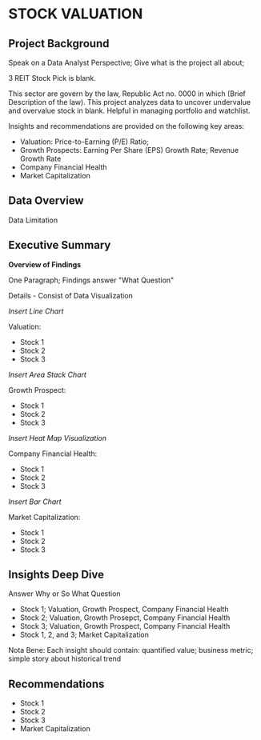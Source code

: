 # STOCK VALUATION
## Project Background
Speak on a Data Analyst Perspective; Give what is the project all about;

3 REIT Stock Pick is blank.

This sector are govern by the law, Republic Act no. 0000 in which (Brief Description of the law). This project analyzes data to uncover undervalue and overvalue stock in blank. Helpful in managing portfolio and watchlist.

Insights and recommendations are provided on the following key areas:

* Valuation: Price-to-Earning (P/E) Ratio;
* Growth Prospects: Earning Per Share (EPS) Growth Rate; Revenue Growth Rate
* Company Financial Health
* Market Capitalization
## Data Overview
Data Limitation
## Executive Summary
**Overview of Findings**

One Paragraph; Findings answer "What Question"

Details - Consist of Data Visualization

*Insert Line Chart*

Valuation:

* Stock 1
* Stock 2
* Stock 3

*Insert Area Stack Chart*

Growth Prospect:

* Stock 1
* Stock 2
* Stock 3

*Insert Heat Map Visualization*

Company Financial Health:

* Stock 1
* Stock 2
* Stock 3

*Insert Bar Chart*

Market Capitalization:

* Stock 1
* Stock 2
* Stock 3

## Insights Deep Dive
Answer Why or So What Question

* Stock 1; Valuation, Growth Prospect, Company Financial Health
* Stock 2; Valuation, Growth Prosepct, Company Financial Health
* Stock 3; Valuation, Growth Prospect, Company Financial Health
* Stock 1, 2, and 3; Market Capitalization

Nota Bene: Each insight should contain: quantified value; business metric; simple story about historical trend
## Recommendations

* Stock 1
* Stock 2
* Stock 3
* Market Capitalization